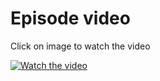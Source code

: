 # Episode video

Click on image to watch the video

[![Watch the video](./ytimage.png)](https://youtu.be/gQyEot9TusE)

